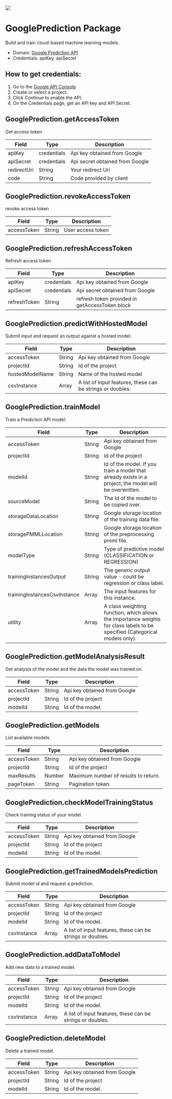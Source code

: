 [![](https://scdn.rapidapi.com/RapidAPI_banner.png)](https://rapidapi.com/package/GooglePrediction/functions?utm_source=RapidAPIGitHub_GooglePredictionFunctions&utm_medium=button&utm_content=RapidAPI_GitHub)

# GooglePrediction Package
Build and train cloud-based machine learning models.
* Domain: [Google Prediction API](https://cloud.google.com/prediction)
* Credentials: apiKey, apiSecret

## How to get credentials: 
1. Go to the [Google API Console](https://console.developers.google.com/flows/enableapi?apiid=prediction)
2. Create or select a project.
3. Click Continue to enable the API.
4. On the Credentials page, get an API key and API Secret. 

## GooglePrediction.getAccessToken
Get access token

| Field      | Type       | Description
|------------|------------|----------
| apiKey     | credentials| Api key obtained from Google
| apiSecret  | credentials| Api secret obtained from Google
| redirectUri| String     | Your redirect Uri
| code       | String     | Code provided by client

## GooglePrediction.revokeAccessToken
revoke access token

| Field      | Type  | Description
|------------|-------|----------
| accessToken| String| User access token

## GooglePrediction.refreshAccessToken
Refresh access token

| Field       | Type       | Description
|-------------|------------|----------
| apiKey      | credentials| Api key obtained from Google
| apiSecret   | credentials| Api secret obtained from Google
| refreshToken| String     | refresh token provided in getAccessToken block

## GooglePrediction.predictWithHostedModel
Submit input and request an output against a hosted model.

| Field          | Type  | Description
|----------------|-------|----------
| accessToken    | String| Api key obtained from Google
| projectId      | String| Id of the project
| hostedModelName| String| Name of the hosted model
| csvInstance    | Array | A list of input features, these can be strings or doubles.

## GooglePrediction.trainModel
Train a Prediction API model.

| Field                       | Type  | Description
|-----------------------------|-------|----------
| accessToken                 | String| Api key obtained from Google
| projectId                   | String| Id of the project
| modelId                     | String| Id of the model. If you train a model that already exists in a project, the model will be overwritten.
| sourceModel                 | String| The Id of the model to be copied over.
| storageDataLocation         | String| Google storage location of the training data file.
| storagePMMLLocation         | String| Google storage location of the preprocessing pmml file.
| modelType                   | String| Type of predictive model (CLASSIFICATION or REGRESSION)
| trainingInstancesOutput     | String| The generic output value - could be regression or class label.
| trainingInstancesCsvInstance| Array | The input features for this instance.
| utility                     | Array | A class weighting function, which allows the importance weights for class labels to be specified (Categorical models only).

## GooglePrediction.getModelAnalysisResult
Get analysis of the model and the data the model was trained on.

| Field      | Type  | Description
|------------|-------|----------
| accessToken| String| Api key obtained from Google
| projectId  | String| Id of the project
| modelId    | String| Id of the model.

## GooglePrediction.getModels
List available models.

| Field      | Type  | Description
|------------|-------|----------
| accessToken| String| Api key obtained from Google
| projectId  | String| Id of the project
| maxResults | Number| Maximum number of results to return.
| pageToken  | String| Pagination token.

## GooglePrediction.checkModelTrainingStatus
Check training status of your model.

| Field      | Type  | Description
|------------|-------|----------
| accessToken| String| Api key obtained from Google
| projectId  | String| Id of the project
| modelId    | String| Id of the model.

## GooglePrediction.getTrainedModelsPrediction
Submit model id and request a prediction.

| Field      | Type  | Description
|------------|-------|----------
| accessToken| String| Api key obtained from Google
| projectId  | String| Id of the project
| modelId    | String| Id of the model.
| csvInstance| Array | A list of input features, these can be strings or doubles.

## GooglePrediction.addDataToModel
Add new data to a trained model.

| Field      | Type  | Description
|------------|-------|----------
| accessToken| String| Api key obtained from Google
| projectId  | String| Id of the project
| modelId    | String| Id of the model.
| csvInstance| Array | A list of input features, these can be strings or doubles.

## GooglePrediction.deleteModel
Delete a trained model.

| Field      | Type  | Description
|------------|-------|----------
| accessToken| String| Api key obtained from Google
| projectId  | String| Id of the project
| modelId    | String| Id of the model.

